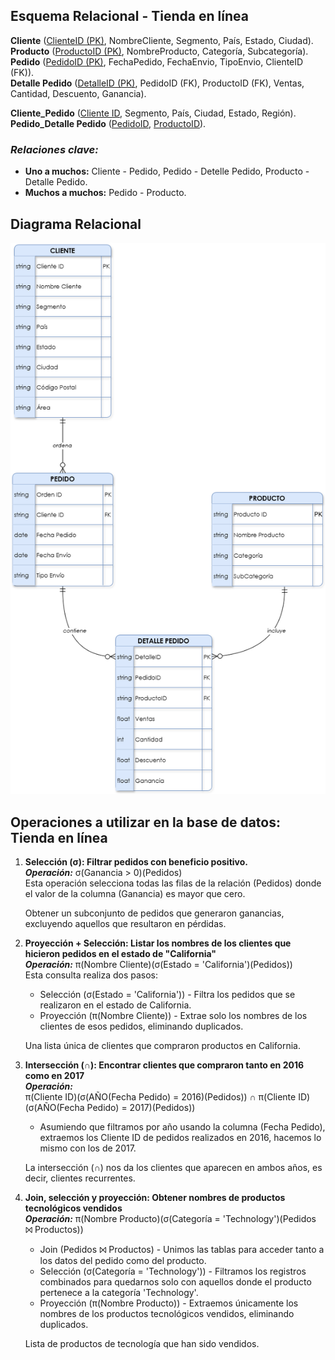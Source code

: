 ## Esquema Relacional - Tienda en línea

**Cliente** (<u>ClienteID (PK)</u>, NombreCliente, Segmento, País, Estado, Ciudad).  
**Producto** (<u>ProductoID (PK)</U>, NombreProducto, Categoría, Subcategoría).  
**Pedido** (<u>PedidoID (PK)</u>, FechaPedido, FechaEnvio, TipoEnvio, ClienteID (FK)).  
**Detalle Pedido** (<u>DetalleID (PK)</u>, PedidoID (FK), ProductoID (FK), Ventas, Cantidad, Descuento, Ganancia).  

**Cliente_Pedido** (<u>Cliente ID</u>, Segmento, País, Ciudad, Estado, Región).  
**Pedido_Detalle Pedido** (<u>PedidoID</u>, <u>ProductoID</u>).


### _Relaciones clave:_

 - **Uno a muchos:** Cliente - Pedido, Pedido - Detelle Pedido, Producto - Detalle Pedido.
 - **Muchos a muchos:** Pedido - Producto. 

 ## Diagrama Relacional
 
 ![Diagrama E-R](DiagramaE-R.drawio.png)

## Operaciones a utilizar en la base de datos: Tienda en línea

1. **Selección (σ): Filtrar pedidos con beneficio positivo.**  
**_Operación:_** σ(Ganancia > 0)(Pedidos)  
Esta operación selecciona todas las filas de la relación (Pedidos) donde el valor de la columna (Ganancia) es mayor que cero.  

    Obtener un subconjunto de pedidos que generaron ganancias, excluyendo aquellos que resultaron en pérdidas.

2. **Proyección + Selección: Listar los nombres de los clientes que hicieron pedidos en el estado de "California"**  
**_Operación:_** π(Nombre Cliente)(σ(Estado = 'California')(Pedidos))  
Esta consulta realiza dos pasos:  
    - Selección (σ(Estado = 'California')) - Filtra los pedidos que se realizaron en el estado de California.  
    - Proyección (π(Nombre Cliente)) - Extrae solo los nombres de los clientes de esos pedidos, eliminando duplicados.

    Una lista única de clientes que compraron productos en California.

3. **Intersección (∩): Encontrar clientes que compraron tanto en 2016 como en 2017**  
**_Operación:_**  
π(Cliente ID)(σ(AÑO(Fecha Pedido) = 2016)(Pedidos)) ∩ π(Cliente ID)(σ(AÑO(Fecha Pedido) = 2017)(Pedidos))  
    - Asumiendo que filtramos por año usando la columna (Fecha Pedido), extraemos los Cliente ID de pedidos realizados en 2016, hacemos lo mismo con los de 2017.

    La intersección (∩) nos da los clientes que aparecen en ambos años, es decir, clientes recurrentes.

4. **Join, selección y proyección: Obtener nombres de productos tecnológicos vendidos**  
**_Operación:_** π(Nombre Producto)(σ(Categoría = 'Technology')(Pedidos ⨝ Productos))  
    - Join (Pedidos ⨝ Productos) - Unimos las tablas para acceder tanto a los datos del pedido como del producto.  
    - Selección (σ(Categoría = 'Technology')) - Filtramos los registros combinados para quedarnos solo con aquellos donde el producto pertenece a la categoría 'Technology'.
    - Proyección (π(Nombre Producto)) - Extraemos únicamente los nombres de los productos tecnológicos vendidos, eliminando duplicados.
    
    Lista de productos de tecnología que han sido vendidos.
